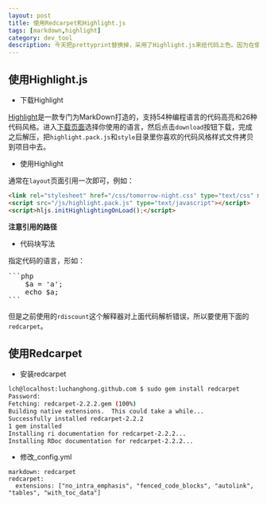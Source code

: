 ```yaml
---
layout: post
title: 使用Redcarpet和Highlight.js
tags: [markdown,highlight]
category: dev_tool
description: 今天把prettyprint替换掉，采用了Highlight.js来给代码上色。因为在使用prettyprint的时候比较麻烦，体现不出MarkDown的优势，为了迎合Hightlight.js使用更加简介的代码块编辑风格，但是原有的MarkDown解释器能力有限，于是采用Redcarpet作为新的解释器。
---
```


## 使用Highlight.js

- 下载Highlight

[Highlight][1]是一款专门为MarkDown打造的，支持54种编程语言的代码高亮和26种代码风格。进入[下载页面][2]选择你使用的语言，然后点击`download`按钮下载，完成之后解压，把`highlight.pack.js`和`style`目录里你喜欢的代码风格样式文件拷贝到项目中去。

[1]: http://softwaremaniacs.org/soft/highlight/en/ "Highlight"
[2]: http://softwaremaniacs.org/soft/highlight/en/download/ "Highlight download"

- 使用Highlight

通常在`layout`页面引用一次即可，例如：

```html
<link rel="stylesheet" href="/css/tomorrow-night.css" type="text/css" media="screen, projection" />
<script src="/js/highlight.pack.js" type="text/javascript"></script>
<script>hljs.initHighlightingOnLoad();</script>
```

**注意引用的路径**

- 代码块写法

指定代码的语言，形如：

<pre class="no-highlight">
```php
    $a = 'a';
    echo $a;
```
</pre>

但是之前使用的`rdiscount`这个解释器对上面代码解析错误，所以要使用下面的`redcarpet`。

## 使用Redcarpet

- 安装redcarpet

```bash
lch@localhost:luchanghong.github.com $ sudo gem install redcarpet
Password:
Fetching: redcarpet-2.2.2.gem (100%)
Building native extensions.  This could take a while...
Successfully installed redcarpet-2.2.2
1 gem installed
Installing ri documentation for redcarpet-2.2.2...
Installing RDoc documentation for redcarpet-2.2.2...
```

- 修改_config.yml

```
markdown: redcarpet
redcarpet:
  extensions: ["no_intra_emphasis", "fenced_code_blocks", "autolink", "tables", "with_toc_data"]
```
